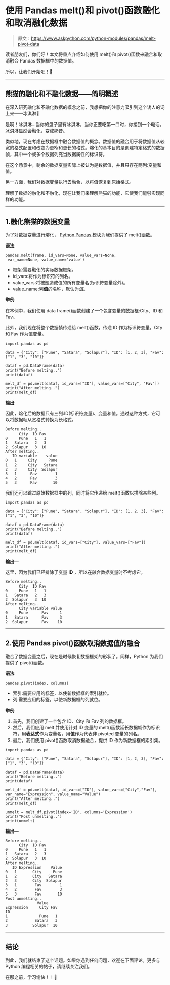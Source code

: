 # 使用 Pandas melt()和 pivot()函数融化和取消融化数据

> 原文：<https://www.askpython.com/python-modules/pandas/melt-pivot-data>

读者朋友们，你们好！本文将重点介绍如何使用 melt()和 pivot()函数来融合和取消融合 Pandas 数据框中的数据值。

所以，让我们开始吧！🙂

* * *

## 熊猫的融化和不融化数据——简明概述

在深入研究融化和不融化数据的概念之前，我想把你的注意力吸引到这个诱人的词上来——冰淇淋🙂

是啊！冰淇淋…当你的盘子里有冰淇淋，当你正要吃第一口时，你接到一个电话。冰淇淋显然会融化，变成奶昔。

类似地，现在考虑在数据框中融合数据值的概念。数据值的融合用于将数据值从较宽的格式配置和改变为更窄和更长的格式。熔化的基本目的是创建特定格式的数据帧，其中一个或多个数据列充当数据属性的标识符。

在这个场景中，剩余的数据变量实际上被认为是数据值，并且只存在两列:变量和值。

另一方面，我们对数据变量执行去融合，以将值恢复到原始格式。

理解了数据的融化和不融化，现在让我们来理解熊猫的功能，它使我们能够实现同样的功能。

* * *

## 1.融化熊猫的数据变量

为了对数据变量进行熔化， [Python Pandas 模块](https://www.askpython.com/python-modules/pandas/python-pandas-module-tutorial)为我们提供了 melt()函数。

**语法**:

```
pandas.melt(frame, id_vars=None, value_vars=None,
 var_name=None, value_name='value')

```

*   框架:需要融化的实际数据框架。
*   id_vars:将作为标识符的列名。
*   value_vars:将被塑造成值的所有变量名(标识符变量除外)。
*   value_name:列**值**的名称，默认为*值*。

**举例**:

在本例中，我们使用 data frame()函数创建了一个包含变量的数据框:City、ID 和 Fav。

此外，我们现在将整个数据帧传递给 melt()函数，传递 ID 作为标识符变量，City 和 Fav 作为值变量。

```
import pandas as pd

data = {"City": ["Pune", "Satara", "Solapur"], "ID": [1, 2, 3], "Fav": ["1", "3", "10"]}

dataf = pd.DataFrame(data)
print("Before melting..")
print(dataf)

melt_df = pd.melt(dataf, id_vars=["ID"], value_vars=["City", "Fav"])
print("After melting..")
print(melt_df)

```

**输出**:

因此，熔化后的数据只有三列:ID(标识符变量)、变量和值。通过这种方式，它可以将数据帧从宽格式转换为长格式。

```
Before melting..
      City  ID Fav
0     Pune   1   1
1   Satara   2   3
2  Solapur   3  10
After melting..
   ID variable    value
0   1     City     Pune
1   2     City   Satara
2   3     City  Solapur
3   1      Fav        1
4   2      Fav        3
5   3      Fav       10

```

我们还可以跳过原始数据框中的列，同时将它传递给 melt()函数以排除某些列。

```
import pandas as pd

data = {"City": ["Pune", "Satara", "Solapur"], "ID": [1, 2, 3], "Fav": ["1", "3", "10"]}

dataf = pd.DataFrame(data)
print("Before melting..")
print(dataf)

melt_df = pd.melt(dataf, id_vars=["City"], value_vars=["Fav"])
print("After melting..")
print(melt_df)

```

**输出—**

这里，因为我们已经排除了变量 **ID** ，所以在融合数据变量时不考虑它。

```
Before melting..
      City  ID Fav
0     Pune   1   1
1   Satara   2   3
2  Solapur   3  10
After melting..
      City variable value
0     Pune      Fav     1
1   Satara      Fav     3
2  Solapur      Fav    10

```

* * *

## 2.使用 Pandas pivot()函数取消数据值的融合

融合了数据变量之后，现在是时候恢复数据框架的形状了。同样，Python 为我们提供了 pivot()函数。

**语法**:

```
pandas.pivot(index, columns) 

```

*   索引:需要应用的标签，以使新数据框的索引就位。
*   列:需要应用的标签，以使新数据框的列就位。

**举例**:

1.  首先，我们创建了一个包含 ID、City 和 Fav 列的数据框。
2.  然后，我们应用 melt 并使用针对 ID 变量的 melt()函数延长数据帧作为标识符，用**表达式**作为变量名，用**值**作为代表非 pivoted 变量的列名。
3.  最后，我们使用 pivot()函数取消数据融合，提供 ID 作为新数据框的索引集。

```
import pandas as pd

data = {"City": ["Pune", "Satara", "Solapur"], "ID": [1, 2, 3], "Fav": ["1", "3", "10"]}

dataf = pd.DataFrame(data)
print("Before melting..")
print(dataf)

melt_df = pd.melt(dataf, id_vars=["ID"], value_vars=["City","Fav"], var_name="Expression", value_name="Value")
print("After melting..")
print(melt_df)

unmelt = melt_df.pivot(index='ID', columns='Expression')
print("Post unmelting..")
print(unmelt)

```

**输出—**

```
Before melting..
      City  ID Fav
0     Pune   1   1
1   Satara   2   3
2  Solapur   3  10
After melting..
   ID Expression    Value
0   1       City     Pune
1   2       City   Satara
2   3       City  Solapur
3   1        Fav        1
4   2        Fav        3
5   3        Fav       10
Post unmelting..
              Value    
Expression     City Fav
ID
1              Pune   1
2            Satara   3
3           Solapur  10

```

* * *

## 结论

到此，我们就结束了这个话题。如果你遇到任何问题，欢迎在下面评论。更多与 Python 编程相关的帖子，请继续关注我们。

在那之前，学习愉快！！🙂